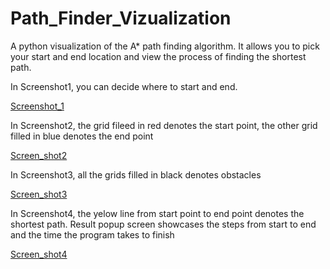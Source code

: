 # Path_Finder_Vizualization
A python visualization of the A* path finding algorithm. It allows you to pick your start and end location and view the process of finding the shortest path.

In Screenshot1, you can decide where to start and end. 

[Screenshot_1](https://user-images.githubusercontent.com/35819620/79293063-a9e6d080-7f0d-11ea-8da0-349581ee74f6.PNG)

In Screenshot2, the grid fileed in red denotes the start point, the other grid filled in blue denotes the end point

[Screen_shot2](https://user-images.githubusercontent.com/35819620/79295620-0fd65680-7f14-11ea-882a-dfa7b0f46216.PNG)

In Screenshot3, all the grids filled in black denotes obstacles

[Screen_shot3](https://user-images.githubusercontent.com/35819620/79295644-21b7f980-7f14-11ea-945c-0088b62805e8.PNG)

In Screenshot4, the yelow line from start point to end point denotes the shortest path. Result popup screen showcases the steps from start to end and the time the program takes to finish 

[Screen_shot4](https://user-images.githubusercontent.com/35819620/79295667-33010600-7f14-11ea-9df8-76269648ba6f.PNG)
